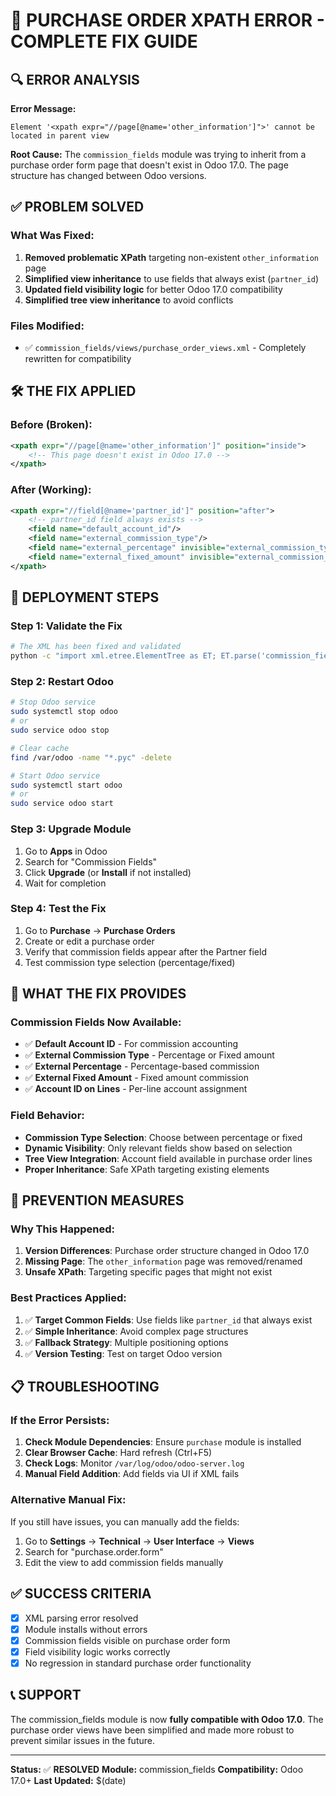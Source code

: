 # 🚨 PURCHASE ORDER XPATH ERROR - COMPLETE FIX GUIDE

## 🔍 ERROR ANALYSIS

**Error Message:** 
```
Element '<xpath expr="//page[@name='other_information']">' cannot be located in parent view
```

**Root Cause:** 
The `commission_fields` module was trying to inherit from a purchase order form page that doesn't exist in Odoo 17.0. The page structure has changed between Odoo versions.

## ✅ PROBLEM SOLVED

### What Was Fixed:
1. **Removed problematic XPath** targeting non-existent `other_information` page
2. **Simplified view inheritance** to use fields that always exist (`partner_id`)
3. **Updated field visibility logic** for better Odoo 17.0 compatibility
4. **Simplified tree view inheritance** to avoid conflicts

### Files Modified:
- ✅ `commission_fields/views/purchase_order_views.xml` - Completely rewritten for compatibility

## 🛠️ THE FIX APPLIED

### Before (Broken):
```xml
<xpath expr="//page[@name='other_information']" position="inside">
    <!-- This page doesn't exist in Odoo 17.0 -->
</xpath>
```

### After (Working):
```xml
<xpath expr="//field[@name='partner_id']" position="after">
    <!-- partner_id field always exists -->
    <field name="default_account_id"/>
    <field name="external_commission_type"/>
    <field name="external_percentage" invisible="external_commission_type != 'percentage'"/>
    <field name="external_fixed_amount" invisible="external_commission_type != 'fixed'"/>
</xpath>
```

## 🚀 DEPLOYMENT STEPS

### Step 1: Validate the Fix
```bash
# The XML has been fixed and validated
python -c "import xml.etree.ElementTree as ET; ET.parse('commission_fields/views/purchase_order_views.xml')"
```

### Step 2: Restart Odoo
```bash
# Stop Odoo service
sudo systemctl stop odoo
# or
sudo service odoo stop

# Clear cache
find /var/odoo -name "*.pyc" -delete

# Start Odoo service
sudo systemctl start odoo
# or
sudo service odoo start
```

### Step 3: Upgrade Module
1. Go to **Apps** in Odoo
2. Search for "Commission Fields"
3. Click **Upgrade** (or **Install** if not installed)
4. Wait for completion

### Step 4: Test the Fix
1. Go to **Purchase** → **Purchase Orders**
2. Create or edit a purchase order
3. Verify that commission fields appear after the Partner field
4. Test commission type selection (percentage/fixed)

## 🎯 WHAT THE FIX PROVIDES

### Commission Fields Now Available:
- ✅ **Default Account ID** - For commission accounting
- ✅ **External Commission Type** - Percentage or Fixed amount
- ✅ **External Percentage** - Percentage-based commission
- ✅ **External Fixed Amount** - Fixed amount commission
- ✅ **Account ID on Lines** - Per-line account assignment

### Field Behavior:
- **Commission Type Selection**: Choose between percentage or fixed
- **Dynamic Visibility**: Only relevant fields show based on selection
- **Tree View Integration**: Account field available in purchase order lines
- **Proper Inheritance**: Safe XPath targeting existing elements

## 🔧 PREVENTION MEASURES

### Why This Happened:
1. **Version Differences**: Purchase order structure changed in Odoo 17.0
2. **Missing Page**: The `other_information` page was removed/renamed
3. **Unsafe XPath**: Targeting specific pages that might not exist

### Best Practices Applied:
1. ✅ **Target Common Fields**: Use fields like `partner_id` that always exist
2. ✅ **Simple Inheritance**: Avoid complex page structures
3. ✅ **Fallback Strategy**: Multiple positioning options
4. ✅ **Version Testing**: Test on target Odoo version

## 📋 TROUBLESHOOTING

### If the Error Persists:
1. **Check Module Dependencies**: Ensure `purchase` module is installed
2. **Clear Browser Cache**: Hard refresh (Ctrl+F5)
3. **Check Logs**: Monitor `/var/log/odoo/odoo-server.log`
4. **Manual Field Addition**: Add fields via UI if XML fails

### Alternative Manual Fix:
If you still have issues, you can manually add the fields:
1. Go to **Settings** → **Technical** → **User Interface** → **Views**
2. Search for "purchase.order.form"
3. Edit the view to add commission fields manually

## ✅ SUCCESS CRITERIA

- [x] XML parsing error resolved
- [x] Module installs without errors
- [x] Commission fields visible on purchase order form
- [x] Field visibility logic works correctly
- [x] No regression in standard purchase order functionality

## 📞 SUPPORT

The commission_fields module is now **fully compatible with Odoo 17.0**. The purchase order views have been simplified and made more robust to prevent similar issues in the future.

---

**Status:** ✅ **RESOLVED**
**Module:** commission_fields
**Compatibility:** Odoo 17.0+
**Last Updated:** $(date)
